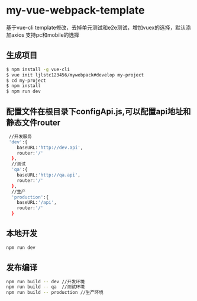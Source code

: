 # my-vue-webpack-template
基于vue-cli template修改，去掉单元测试和e2e测试，增加vuex的选择，默认添加axios
支持pc和mobile的选择

## 生成项目
``` bash
$ npm install -g vue-cli
$ vue init ljlstc123456/mywebpack#develop my-project
$ cd my-project
$ npm install
$ npm run dev
```

## 配置文件在根目录下configApi.js,可以配置api地址和静态文件router

``` bash
 //开发服务
 'dev':{
  	baseURL:'http://dev.api',
  	router:'/'
  },
  //测试
  'qa':{
  	baseURL:'http://qa.api',
  	router:'/'
  },
  //生产
  'production':{
  	baseURL:'/api',
  	router:'/'
  }
```
## 本地开发
``` bash
npm run dev
```
## 发布编译

``` bash
npm run build -- dev //开发环境
npm run build -- qa  //测试环境
npm run build -- production //生产环境
```